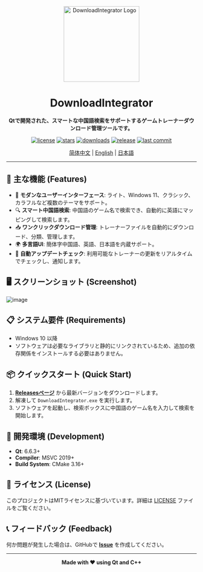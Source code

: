 <div align="center">

  <img src="https://github.com/user-attachments/assets/e8aceb6b-2534-4aaf-a757-020b654aa285" alt="DownloadIntegrator Logo" width="200">
  
  <h1>DownloadIntegrator</h1>

  <strong>Qtで開発された、スマートな中国語検索をサポートするゲームトレーナーダウンロード管理ツールです。</strong>

</div>

<p align="center">
    <a href="https://github.com/Sqhh99/DownloadIntegrator/blob/main/LICENSE"><img src="https://img.shields.io/badge/license-MIT-green.svg" alt="license"></a>
    <a href="https://github.com/Sqhh99/DownloadIntegrator/stargazers"><img src="https://img.shields.io/github/stars/Sqhh99/DownloadIntegrator.svg?style=flat" alt="stars"></a>
    <a href="https://github.com/Sqhh99/DownloadIntegrator/releases"><img src="https://img.shields.io/github/downloads/Sqhh99/DownloadIntegrator/total.svg?style=flat" alt="downloads"></a>
    <a href="https://github.com/Sqhh99/DownloadIntegrator/releases/latest"><img src="https://img.shields.io/github/v/release/Sqhh99/DownloadIntegrator.svg" alt="release"></a>
    <a href="https://github.com/Sqhh99/DownloadIntegrator/commits/main"><img src="https://img.shields.io/github/last-commit/Sqhh99/DownloadIntegrator.svg" alt="last commit"></a>
</p>

<p align="center">
  <a href="./README.md">简体中文</a> |
  <a href="./README.en.md">English</a> |
  <a href="./README.ja.md">日本語</a>
</p>

---

## 🚀 主な機能 (Features)

- 🎨 **モダンなユーザーインターフェース**: ライト、Windows 11、クラシック、カラフルなど複数のテーマをサポート。
- 🔍 **スマート中国語検索**: 中国語のゲーム名で検索でき、自動的に英語にマッピングして検索します。
- 📥 **ワンクリックダウンロード管理**: トレーナーファイルを自動的にダウンロード、分類、管理します。
- 🌍 **多言語UI**: 簡体字中国語、英語、日本語を内蔵サポート。
- 🔄 **自動アップデートチェック**: 利用可能なトレーナーの更新をリアルタイムでチェックし、通知します。

## 🖥️ スクリーンショット (Screenshot)

![image](https://github.com/user-attachments/assets/6ea137e3-bc5a-4b95-b55f-255389ed379a)

## 📋 システム要件 (Requirements)

- Windows 10 以降
- ソフトウェアは必要なライブラリと静的にリンクされているため、追加の依存関係をインストールする必要はありません。

## 📦 クイックスタート (Quick Start)

1.  **[Releasesページ](../../releases)** から最新バージョンをダウンロードします。
2.  解凍して `DownloadIntegrator.exe` を実行します。
3.  ソフトウェアを起動し、検索ボックスに中国語のゲーム名を入力して検索を開始します。

## 🔧 開発環境 (Development)

- **Qt**: 6.6.3+
- **Compiler**: MSVC 2019+
- **Build System**: CMake 3.16+

## 📄 ライセンス (License)

このプロジェクトはMITライセンスに基づいています。詳細は [LICENSE](LICENSE) ファイルをご覧ください。

## 📞 フィードバック (Feedback)

何か問題が発生した場合は、GitHubで **[Issue](../../issues)** を作成してください。

---

<p align="center">
  <strong>Made with ❤️ using Qt and C++</strong>
</p>
